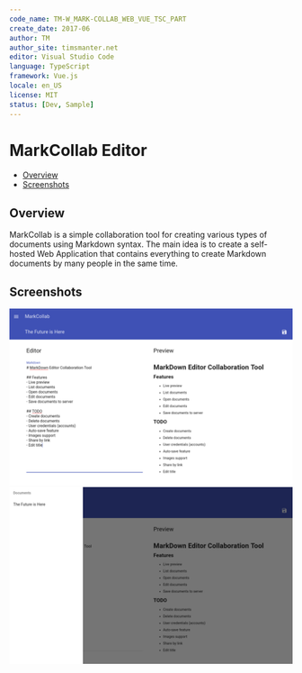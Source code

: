 ```yaml
---
code_name: TM-W_MARK-COLLAB_WEB_VUE_TSC_PART
create_date: 2017-06
author: TM
author_site: timsmanter.net
editor: Visual Studio Code
language: TypeScript
framework: Vue.js
locale: en_US
license: MIT
status: [Dev, Sample]
---
```


# MarkCollab Editor

<!-- TOC -->

- [Overview](#overview)
- [Screenshots](#screenshots)

<!-- /TOC -->

## Overview

MarkCollab is a simple collaboration tool for creating various types of documents using Markdown syntax. The main idea is to create a self-hosted Web Application that contains everything to create Markdown documents by many people in the same time.

## Screenshots

![Editor View](docs/screenshots/editor.png)
![Sidenav](docs/screenshots/sidenav.png)